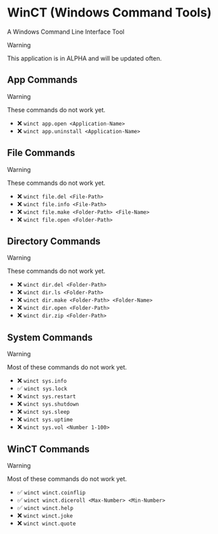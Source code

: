 # WinCT (Windows Command Tools)
A Windows Command Line Interface Tool

> [!WARNING]
> This application is in ALPHA and will be updated often.


## App Commands
> [!WARNING]
> These commands do not work yet.
- ❌ `winct app.open <Application-Name>`
- ❌ `winct app.uninstall <Application-Name>`

## File Commands
> [!WARNING]
> These commands do not work yet.
- ❌ `winct file.del <File-Path>`
- ❌ `winct file.info <File-Path>`
- ❌ `winct file.make <Folder-Path> <File-Name>`
- ❌ `winct file.open <Folder-Path>`

## Directory Commands
> [!WARNING]
> These commands do not work yet.
- ❌ `winct dir.del <Folder-Path>`
- ❌ `winct dir.ls <Folder-Path>`
- ❌ `winct dir.make <Folder-Path> <Folder-Name>`
- ❌ `winct dir.open <Folder-Path>`
- ❌ `winct dir.zip <Folder-Path>`

## System Commands
> [!WARNING]
> Most of these commands do not work yet.
- ❌ `winct sys.info`
- ✅ `winct sys.lock`
- ❌ `winct sys.restart`
- ❌ `winct sys.shutdown`
- ❌ `winct sys.sleep`
- ❌ `winct sys.uptime`
- ❌ `winct sys.vol <Number 1-100>`

## WinCT Commands
> [!WARNING]
> Most of these commands do not work yet.
- ✅ `winct winct.coinflip`
- ✅ `winct winct.diceroll <Max-Number> <Min-Number>`
- ✅ `winct winct.help`
- ❌ `winct winct.joke`
- ❌ `winct winct.quote`